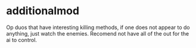 # additionalmod
Op duos that have interesting killing methods, if one does not appear to do anything, just watch the enemies. Recomend not have all of the out for the ai to control.
